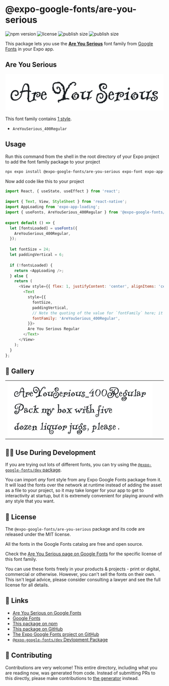 # @expo-google-fonts/are-you-serious

![npm version](https://flat.badgen.net/npm/v/@expo-google-fonts/are-you-serious)
![license](https://flat.badgen.net/github/license/expo/google-fonts)
![publish size](https://flat.badgen.net/packagephobia/install/@expo-google-fonts/are-you-serious)
![publish size](https://flat.badgen.net/packagephobia/publish/@expo-google-fonts/are-you-serious)

This package lets you use the [**Are You Serious**](https://fonts.google.com/specimen/Are+You+Serious) font family from [Google Fonts](https://fonts.google.com/) in your Expo app.

## Are You Serious

![Are You Serious](./font-family.png)

This font family contains [1 style](#-gallery).

- `AreYouSerious_400Regular`

## Usage

Run this command from the shell in the root directory of your Expo project to add the font family package to your project
```sh
npx expo install @expo-google-fonts/are-you-serious expo-font expo-app-loading
```

Now add code like this to your project
```js
import React, { useState, useEffect } from 'react';

import { Text, View, StyleSheet } from 'react-native';
import AppLoading from 'expo-app-loading';
import { useFonts, AreYouSerious_400Regular } from '@expo-google-fonts/are-you-serious';

export default () => {
  let [fontsLoaded] = useFonts({
    AreYouSerious_400Regular,
  });

  let fontSize = 24;
  let paddingVertical = 6;

  if (!fontsLoaded) {
    return <AppLoading />;
  } else {
    return (
      <View style={{ flex: 1, justifyContent: 'center', alignItems: 'center' }}>
        <Text
          style={{
            fontSize,
            paddingVertical,
            // Note the quoting of the value for `fontFamily` here; it expects a string!
            fontFamily: 'AreYouSerious_400Regular',
          }}>
          Are You Serious Regular
        </Text>
      </View>
    );
  }
};

```

## 🔡 Gallery


||||
|-|-|-|
|![AreYouSerious_400Regular](./AreYouSerious_400Regular.ttf.png)||||


## 👩‍💻 Use During Development

If you are trying out lots of different fonts, you can try using the [`@expo-google-fonts/dev` package](https://github.com/expo/google-fonts/tree/master/font-packages/dev#readme).

You can import *any* font style from any Expo Google Fonts package from it. It will load the fonts
over the network at runtime instead of adding the asset as a file to your project, so it may take longer
for your app to get to interactivity at startup, but it is extremely convenient
for playing around with any style that you want.

## 📖 License

The `@expo-google-fonts/are-you-serious` package and its code are released under the MIT license.

All the fonts in the Google Fonts catalog are free and open source.

Check the [Are You Serious page on Google Fonts](https://fonts.google.com/specimen/Are+You+Serious) for the specific license of this font family.

You can use these fonts freely in your products & projects - print or digital, commercial or otherwise. However, you can't sell the fonts on their own. This isn't legal advice, please consider consulting a lawyer and see the full license for all details.

## 🔗 Links

- [Are You Serious on Google Fonts](https://fonts.google.com/specimen/Are+You+Serious)
- [Google Fonts](https://fonts.google.com/)
- [This package on npm](https://www.npmjs.com/package/@expo-google-fonts/are-you-serious)
- [This package on GitHub](https://github.com/expo/google-fonts/tree/master/font-packages/are-you-serious)
- [The Expo Google Fonts project on GitHub](https://github.com/expo/google-fonts)
- [`@expo-google-fonts/dev` Devlopment Package](https://github.com/expo/google-fonts/tree/master/font-packages/dev)

## 🤝 Contributing

Contributions are very welcome! This entire directory, including what you are reading now, was generated from code. Instead of submitting PRs to this directly, please make contributions to [the generator](https://github.com/expo/google-fonts/tree/master/packages/generator) instead.
